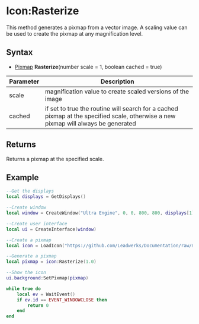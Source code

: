# Icon:Rasterize

This method generates a pixmap from a vector image. A scaling value can be used to create the pixmap at any magnification level.

## Syntax

- [Pixmap](Pixmap.md) **Rasterize**(number scale = 1, boolean cached = true)

| Parameter | Description |
| --- | --- |
| scale | magnification value to create scaled versions of the image |
| cached | if set to true the routine will search for a cached pixmap at the specified scale, otherwise a new pixmap will always be generated |

## Returns

Returns a pixmap at the specified scale.

## Example

```lua
--Get the displays
local displays = GetDisplays()

--Create window
local window = CreateWindow("Ultra Engine", 0, 0, 800, 800, displays[1])

--Create user interface
local ui = CreateInterface(window)

--Create a pixmap
local icon = LoadIcon("https://github.com/Leadwerks/Documentation/raw/master/Assets/Materials/Logos/23.svg")

--Generate a pixmap
local pixmap = icon:Rasterize(1.0)

--Show the icon
ui.background:SetPixmap(pixmap)

while true do
    local ev = WaitEvent()
    if ev.id == EVENT_WINDOWCLOSE then
        return 0
    end
end
```
